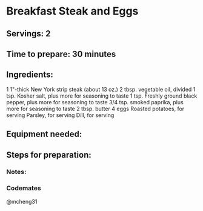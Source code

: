 # Breakfast Steak and Eggs

## Servings: 2

## Time to prepare: 30 minutes

## Ingredients:
1 1"-thick New York strip steak (about 13 oz.)
2 tbsp. vegetable oil, divided
1 tsp. Kosher salt, plus more for seasoning to taste
1 tsp. Freshly ground black pepper, plus more for seasoning to taste
3/4 tsp. smoked paprika, plus more for seasoning to taste
2 tbsp. butter
4 eggs
Roasted potatoes, for serving
Parsley, for serving
Dill, for serving

## Equipment needed:


## Steps for preparation:



### Notes:



### Codemates #
@mcheng31
